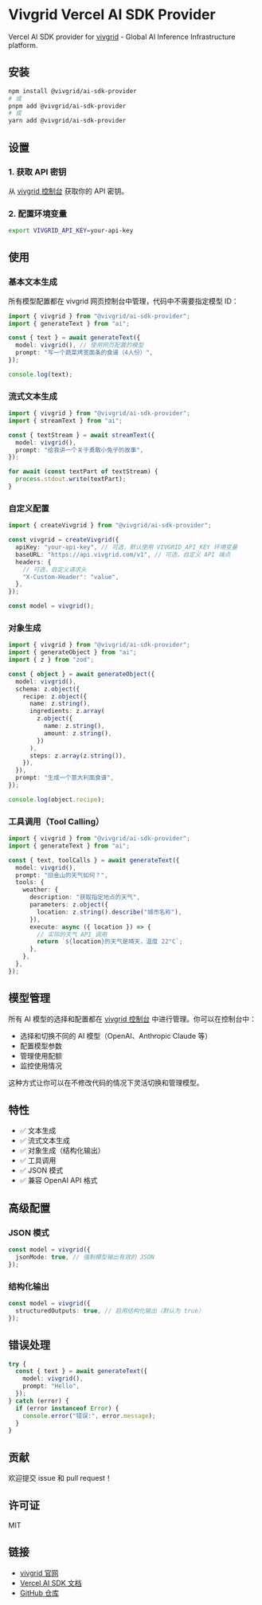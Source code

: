 # Vivgrid Vercel AI SDK Provider

Vercel AI SDK provider for [vivgrid](https://www.vivgrid.com/) - Global AI Inference Infrastructure platform.

## 安装

```bash
npm install @vivgrid/ai-sdk-provider
# 或
pnpm add @vivgrid/ai-sdk-provider
# 或
yarn add @vivgrid/ai-sdk-provider
```

## 设置

### 1. 获取 API 密钥

从 [vivgrid 控制台](https://www.vivgrid.com/) 获取你的 API 密钥。

### 2. 配置环境变量

```bash
export VIVGRID_API_KEY=your-api-key
```

## 使用

### 基本文本生成

所有模型配置都在 vivgrid 网页控制台中管理，代码中不需要指定模型 ID：

```typescript
import { vivgrid } from "@vivgrid/ai-sdk-provider";
import { generateText } from "ai";

const { text } = await generateText({
  model: vivgrid(), // 使用网页配置的模型
  prompt: "写一个蔬菜烤宽面条的食谱（4人份）",
});

console.log(text);
```

### 流式文本生成

```typescript
import { vivgrid } from "@vivgrid/ai-sdk-provider";
import { streamText } from "ai";

const { textStream } = await streamText({
  model: vivgrid(),
  prompt: "给我讲一个关于勇敢小兔子的故事",
});

for await (const textPart of textStream) {
  process.stdout.write(textPart);
}
```

### 自定义配置

```typescript
import { createVivgrid } from "@vivgrid/ai-sdk-provider";

const vivgrid = createVivgrid({
  apiKey: "your-api-key", // 可选，默认使用 VIVGRID_API_KEY 环境变量
  baseURL: "https://api.vivgrid.com/v1", // 可选，自定义 API 端点
  headers: {
    // 可选，自定义请求头
    "X-Custom-Header": "value",
  },
});

const model = vivgrid();
```

### 对象生成

```typescript
import { vivgrid } from "@vivgrid/ai-sdk-provider";
import { generateObject } from "ai";
import { z } from "zod";

const { object } = await generateObject({
  model: vivgrid(),
  schema: z.object({
    recipe: z.object({
      name: z.string(),
      ingredients: z.array(
        z.object({
          name: z.string(),
          amount: z.string(),
        })
      ),
      steps: z.array(z.string()),
    }),
  }),
  prompt: "生成一个意大利面食谱",
});

console.log(object.recipe);
```

### 工具调用（Tool Calling）

```typescript
import { vivgrid } from "@vivgrid/ai-sdk-provider";
import { generateText } from "ai";

const { text, toolCalls } = await generateText({
  model: vivgrid(),
  prompt: "旧金山的天气如何？",
  tools: {
    weather: {
      description: "获取指定地点的天气",
      parameters: z.object({
        location: z.string().describe("城市名称"),
      }),
      execute: async ({ location }) => {
        // 实际的天气 API 调用
        return `${location}的天气是晴天，温度 22°C`;
      },
    },
  },
});
```

## 模型管理

所有 AI 模型的选择和配置都在 [vivgrid 控制台](https://www.vivgrid.com/) 中进行管理。你可以在控制台中：

- 选择和切换不同的 AI 模型（OpenAI、Anthropic Claude 等）
- 配置模型参数
- 管理使用配额
- 监控使用情况

这种方式让你可以在不修改代码的情况下灵活切换和管理模型。

## 特性

- ✅ 文本生成
- ✅ 流式文本生成
- ✅ 对象生成（结构化输出）
- ✅ 工具调用
- ✅ JSON 模式
- ✅ 兼容 OpenAI API 格式

## 高级配置

### JSON 模式

```typescript
const model = vivgrid({
  jsonMode: true, // 强制模型输出有效的 JSON
});
```

### 结构化输出

```typescript
const model = vivgrid({
  structuredOutputs: true, // 启用结构化输出（默认为 true）
});
```

## 错误处理

```typescript
try {
  const { text } = await generateText({
    model: vivgrid(),
    prompt: "Hello",
  });
} catch (error) {
  if (error instanceof Error) {
    console.error("错误:", error.message);
  }
}
```

## 贡献

欢迎提交 issue 和 pull request！

## 许可证

MIT

## 链接

- [vivgrid 官网](https://www.vivgrid.com/)
- [Vercel AI SDK 文档](https://sdk.vercel.ai/)
- [GitHub 仓库](https://github.com/vivgrid/vivgrid-ai-provider)
